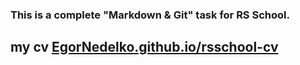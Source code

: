### This is a complete "Markdown & Git" task for RS School.  


## my cv [EgorNedelko.github.io/rsschool-cv](https://EgorNedelko.github.io/rsschool-cv/cv)